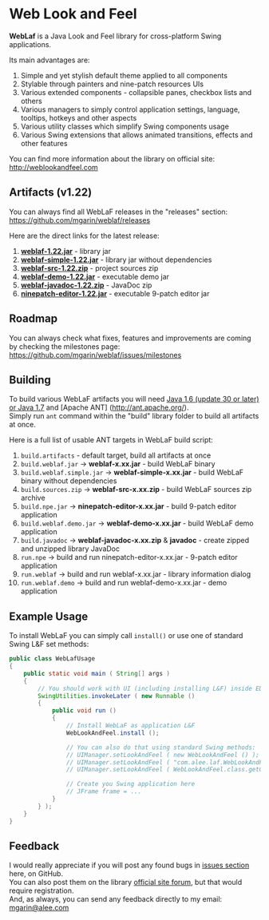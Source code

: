 Web Look and Feel
==========
**WebLaf** is a Java Look and Feel library for cross-platform Swing applications.<br>

Its main advantages are:

1. Simple and yet stylish default theme applied to all components
2. Stylable through painters and nine-patch resources UIs
3. Various extended components - collapsible panes, checkbox lists and others
4. Various managers to simply control application settings, language, tooltips, hotkeys and other aspects
5. Various utility classes which simplify Swing components usage
6. Various Swing extensions that allows animated transitions, effects and other features

You can find more information about the library on official site:<br>
http://weblookandfeel.com


Artifacts (v1.22)
----------
You can always find all WebLaF releases in the "releases" section:<br>
https://github.com/mgarin/weblaf/releases

Here are the direct links for the latest release:

1. [**weblaf-1.22.jar**](https://github.com/mgarin/weblaf/releases/download/v1.22/weblaf-1.22.jar) - library jar
2. [**weblaf-simple-1.22.jar**](https://github.com/mgarin/weblaf/releases/download/v1.22/weblaf-simple-1.22.jar) - library jar without dependencies
3. [**weblaf-src-1.22.zip**](https://github.com/mgarin/weblaf/releases/download/v1.22/weblaf-src-1.22.zip) - project sources zip
4. [**weblaf-demo-1.22.jar**](https://github.com/mgarin/weblaf/releases/download/v1.22/weblaf-demo-1.22.jar) - executable demo jar
5. [**weblaf-javadoc-1.22.zip**](https://github.com/mgarin/weblaf/releases/download/v1.22/weblaf-javadoc-1.22.zip) - JavaDoc zip
6. [**ninepatch-editor-1.22.jar**](https://github.com/mgarin/weblaf/releases/download/v1.22/ninepatch-editor-1.22.jar) - executable 9-patch editor jar


Roadmap
----------
You can always check what fixes, features and improvements are coming by checking the milestones page:<br>
https://github.com/mgarin/weblaf/issues/milestones


Building
----------
To build various WebLaF artifacts you will need [Java 1.6 (update 30 or later) or Java 1.7](http://www.oracle.com/technetwork/java/javase/downloads/index.html) and [Apache ANT] (http://ant.apache.org/).<br>
Simply run `ant` command within the "build" library folder to build all artifacts at once.

Here is a full list of usable ANT targets in WebLaF build script:

1. `build.artifacts` - default target, build all artifacts at once
2. `build.weblaf.jar` -> **weblaf-x.xx.jar** - build WebLaF binary
3. `build.weblaf.simple.jar` -> **weblaf-simple-x.xx.jar** - build WebLaF binary without dependencies
4. `build.sources.zip` -> **weblaf-src-x.xx.zip** - build WebLaF sources zip archive
5. `build.npe.jar` -> **ninepatch-editor-x.xx.jar** - build 9-patch editor application
6. `build.weblaf.demo.jar` -> **weblaf-demo-x.xx.jar** - build WebLaF demo application
7. `build.javadoc` -> **weblaf-javadoc-x.xx.zip** & **javadoc** - create zipped and unzipped library JavaDoc
8. `run.npe` -> build and run ninepatch-editor-x.xx.jar - 9-patch editor application
9. `run.weblaf` -> build and run weblaf-x.xx.jar - library information dialog
10. `run.weblaf.demo` -> build and run weblaf-demo-x.xx.jar - demo application


Example Usage
----------
To install WebLaF you can simply call `install()` or use one of standard Swing L&F set methods:
```java
public class WebLafUsage
{
    public static void main ( String[] args )
    {
        // You should work with UI (including installing L&F) inside EDT
        SwingUtilities.invokeLater ( new Runnable ()
        {
            public void run ()
            {
                // Install WebLaF as application L&F
                WebLookAndFeel.install ();

                // You can also do that using standard Swing methods:
                // UIManager.setLookAndFeel ( new WebLookAndFeel () );
                // UIManager.setLookAndFeel ( "com.alee.laf.WebLookAndFeel" );
                // UIManager.setLookAndFeel ( WebLookAndFeel.class.getCanonicalName () );

                // Create you Swing application here
                // JFrame frame = ...
            }
        } );
    }
}
```


Feedback
----------
I would really appreciate if you will post any found bugs in [issues section](https://github.com/mgarin/weblaf/issues) here, on GitHub.<br>
You can also post them on the library [official site forum](http://weblookandfeel.com/forum/), but that would require registration.<br> 
And, as always, you can send any feedback directly to my email: [mgarin@alee.com](mailto:mgarin@alee.com)
